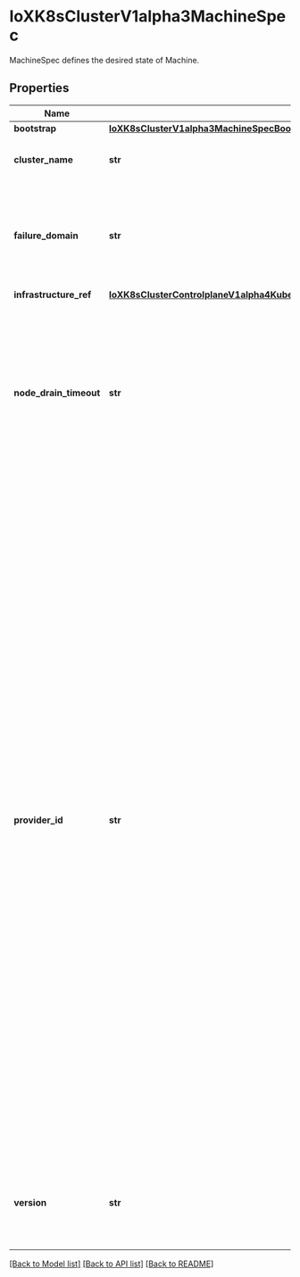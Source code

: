 # IoXK8sClusterV1alpha3MachineSpec

MachineSpec defines the desired state of Machine.
## Properties
Name | Type | Description | Notes
------------ | ------------- | ------------- | -------------
**bootstrap** | [**IoXK8sClusterV1alpha3MachineSpecBootstrap**](IoXK8sClusterV1alpha3MachineSpecBootstrap.md) |  | 
**cluster_name** | **str** | ClusterName is the name of the Cluster this object belongs to. | 
**failure_domain** | **str** | FailureDomain is the failure domain the machine will be created in. Must match a key in the FailureDomains map stored on the cluster object. | [optional] 
**infrastructure_ref** | [**IoXK8sClusterControlplaneV1alpha4KubeadmControlPlaneSpecMachineTemplateInfrastructureRef**](IoXK8sClusterControlplaneV1alpha4KubeadmControlPlaneSpecMachineTemplateInfrastructureRef.md) |  | 
**node_drain_timeout** | **str** | NodeDrainTimeout is the total amount of time that the controller will spend on draining a node. The default value is 0, meaning that the node can be drained without any time limitations. NOTE: NodeDrainTimeout is different from &#x60;kubectl drain --timeout&#x60; | [optional] 
**provider_id** | **str** | ProviderID is the identification ID of the machine provided by the provider. This field must match the provider ID as seen on the node object corresponding to this machine. This field is required by higher level consumers of cluster-api. Example use case is cluster autoscaler with cluster-api as provider. Clean-up logic in the autoscaler compares machines to nodes to find out machines at provider which could not get registered as Kubernetes nodes. With cluster-api as a generic out-of-tree provider for autoscaler, this field is required by autoscaler to be able to have a provider view of the list of machines. Another list of nodes is queried from the k8s apiserver and then a comparison is done to find out unregistered machines and are marked for delete. This field will be set by the actuators and consumed by higher level entities like autoscaler that will be interfacing with cluster-api as generic provider. | [optional] 
**version** | **str** | Version defines the desired Kubernetes version. This field is meant to be optionally used by bootstrap providers. | [optional] 

[[Back to Model list]](../README.md#documentation-for-models) [[Back to API list]](../README.md#documentation-for-api-endpoints) [[Back to README]](../README.md)


